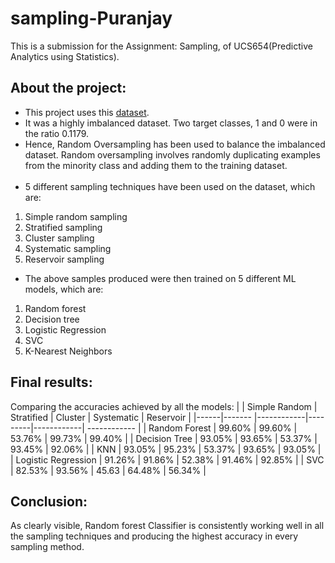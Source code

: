 # sampling-Puranjay
This is a submission for the Assignment: Sampling, of UCS654(Predictive Analytics using Statistics).

## About the project:
- This project uses this [dataset](https://github.com/AnjulaMehto/Sampling_Assignment/blob/main/Creditcard_data.csv).
- It was a highly imbalanced dataset. Two target classes, 1 and 0 were in the ratio 0.1179. 
- Hence, Random Oversampling has been used to balance the imbalanced dataset. 
  Random oversampling involves randomly duplicating examples from the minority class and adding them to the training dataset.<br><br>
- 5 different sampling techniques have been used on the dataset, which are:
1. Simple random sampling
2. Stratified sampling
3. Cluster sampling
4. Systematic sampling
5. Reservoir sampling<br>
- The above samples produced were then trained on 5 different ML models, which are:
1. Random forest
2. Decision tree
3. Logistic Regression
4. SVC
5. K-Nearest Neighbors<br>
## Final results:
Comparing the accuracies achieved by all the models:
|      | Simple Random | Stratified | Cluster | Systematic | Reservoir |
|------|------- |------------|---------|------------| ------------ |
| Random Forest |  99.60% |    99.60%   |  53.76%  |    99.73%  |      99.40%        |
| Decision Tree |  93.05% |    93.65%   |  53.37%   |    93.45%   |      92.06%        | 
| KNN |  93.05% |    95.23%  |  53.37%  |   93.65%     |     93.05%     |  
| Logistic Regression |  91.26% |    91.86%  |  52.38%  |    91.46%   |  92.85%            |
| SVC |  82.53% |    93.56%   |  45.63  |    64.48%   |        56.34%      |

## Conclusion:
As clearly visible, Random forest Classifier is consistently working well in all the sampling techniques and producing the highest accuracy in every sampling method.
